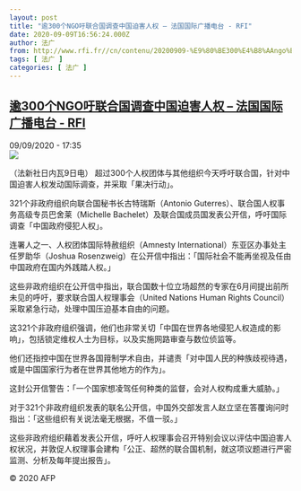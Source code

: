 ```yaml
---
layout: post
title: "逾300个NGO吁联合国调查中国迫害人权 – 法国国际广播电台 - RFI"
date: 2020-09-09T16:56:24.000Z
author: 法广
from: http://www.rfi.fr//cn/contenu/20200909-%E9%80%BE300%E4%B8%AAngo%E5%90%81%E8%81%94%E5%90%88%E5%9B%BD%E8%B0%83%E6%9F%A5%E4%B8%AD%E5%9B%BD%E8%BF%AB%E5%AE%B3%E4%BA%BA%E6%9D%83
tags: [ 法广 ]
categories: [ 法广 ]
---
```

<!--1599670584000-->
[逾300个NGO吁联合国调查中国迫害人权 – 法国国际广播电台 - RFI](http://www.rfi.fr//cn/contenu/20200909-%E9%80%BE300%E4%B8%AAngo%E5%90%81%E8%81%94%E5%90%88%E5%9B%BD%E8%B0%83%E6%9F%A5%E4%B8%AD%E5%9B%BD%E8%BF%AB%E5%AE%B3%E4%BA%BA%E6%9D%83)
------

<div>
<div>09/09/2020 - 17:35</div><img src="https://s.rfi.fr/media/display/ecf1e894-f2b5-11ea-839c-005056bff430/w:310/p:16x9/int0016b.200909233502.jpg"><div class="t-content__body u-clearfix"><p>（法新社日内瓦9日电）    超过300个人权团体与其他组织今天呼吁联合国，针对中国迫害人权发动国际调查，并采取「果决行动」。</p><p>    321个非政府组织向联合国秘书长古特瑞斯（Antonio Guterres）、联合国人权事务高级专员巴舍莱（Michelle Bachelet）及联合国成员国发表公开信，呼吁国际调查「中国政府侵犯人权」。</p><p>    连署人之一、人权团体国际特赦组织（Amnesty International）东亚区办事处主任罗助华（Joshua Rosenzweig）在公开信中指出：「国际社会不能再坐视及任由中国政府在国内外践踏人权。」</p><p>    这些非政府组织在公开信中指出，联合国数十位立场超然的专家在6月间提出前所未见的呼吁，要求联合国人权理事会（United Nations Human Rights Council）采取紧急行动，处理中国压迫基本自由的问题。</p><p>    这321个非政府组织强调，他们也非常关切「中国在世界各地侵犯人权造成的影响」，包括锁定维权人士为目标，以及实施网路审查与数位侦监等。</p><p>    他们还指控中国在世界各国箝制学术自由，并谴责「对中国人民的种族歧视待遇，或是中国国家行为者在世界其他地方的作为」。</p><p>    这封公开信警告：「一个国家想凌驾任何种类的监督，会对人权构成重大威胁。」</p><p>    对于321个非政府组织发表的联名公开信，中国外交部发言人赵立坚在答覆询问时指出：「这些组织有关说法毫无根据，不值一驳。」</p><p>    这些非政府组织藉着发表公开信，呼吁人权理事会召开特别会议以评估中国迫害人权状况，并敦促人权理事会建构「公正、超然的联合国机制，就这项议题进行严密监测、分析及每年提出报告」。</p><p class="t-copyright">© 2020 AFP</p>        </div>
</div>
